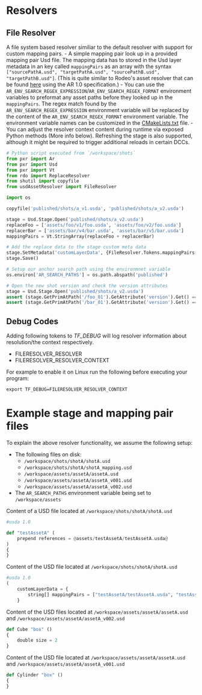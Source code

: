
# Resolvers
## File Resolver

A file system based resolver similiar to the default resolver with support for custom mapping pairs.
    - A simple mapping pair look up in a provided mapping pair Usd file. The mapping data has to stored in the Usd layer metadata in an key called ```mappingPairs``` as an array with the syntax ```["sourcePathA.usd", "targetPathA.usd", "sourcePathB.usd", "targetPathB.usd"]```. (This is quite similar to Rodeo's asset resolver that can be found [here](https://github.com/rodeofx/rdo_replace_resolver) using the AR 1.0 specification.)
    - You can use the ```AR_ENV_SEARCH_REGEX_EXPRESSION```/```AR_ENV_SEARCH_REGEX_FORMAT``` environment variables to preformat any asset paths before they looked up in the ```mappingPairs```. The regex match found by the ```AR_ENV_SEARCH_REGEX_EXPRESSION``` environment variable will be replaced by the content of the  ```AR_ENV_SEARCH_REGEX_FORMAT``` environment variable. The environment variable names can be customized in the [CMakeLists.txt](CMakeLists.txt) file.
    - You can adjust the resolver context content during runtime via exposed Python methods (More info below). Refreshing the stage is also supported, although it might be required to trigger additional reloads in certain DCCs.


```python
# Python script executed from `/workspace/shots`
from pxr import Ar
from pxr import Usd
from pxr import Vt
from rdo import ReplaceResolver
from shutil import copyfile
from usdAssetResolver import FileResolver

import os

copyfile('published/shots/a_v1.usda', 'published/shots/a_v2.usda')

stage = Usd.Stage.Open('published/shots/a_v2.usda')
replaceFoo = ['assets/foo/v1/foo.usda', 'assets/foo/v2/foo.usda']
replacerBar = ['assets/bar/v4/bar.usda', 'assets/bar/v5/bar.usda']
mappingPairs = Vt.StringArray(replaceFoo + replacerBar)

# Add the replace data to the stage custom meta data
stage.SetMetadata('customLayerData', {FileResolver.Tokens.mappingPairs: mappingPairs})
stage.Save()

# Setup our anchor search path using the environmnet variable
os.environ['AR_SEARCH_PATHS'] = os.path.abspath('published')

# Open the new shot version and check the version attributes
stage = Usd.Stage.Open('published/shots/a_v2.usda')
assert (stage.GetPrimAtPath('/foo_01').GetAttribute('version').Get() == "v2")
assert (stage.GetPrimAtPath('/bar_01').GetAttribute('version').Get() == "v5")
```

## Debug Codes

Adding following tokens to *TF_DEBUG* will log resolver information about resolution/the context respectively.
* FILERESOLVER_RESOLVER
* FILERESOLVER_RESOLVER_CONTEXT

For example to enable it on Linux run the following before executing your program:

```export TF_DEBUG=FILERESOLVER_RESOLVER_CONTEXT```
# Example stage and mapping pair files
To explain the above resolver functionality, we assume the following setup:
- The following files on disk:
    - `/workspace/shots/shotA/shotA.usd`
    - `/workspace/shots/shotA/shotA_mapping.usd`
    - `/workspace/assets/assetA/assetA.usd`
    - `/workspace/assets/assetA/assetA_v001.usd`
    - `/workspace/assets/assetA/assetA_v002.usd`
- The ```AR_SEARCH_PATHS``` environment variable being set to `/workspace/assets`

Content of a USD file located at `/workspace/shots/shotA/shotA.usd`
```python
#usda 1.0

def "testAssetA" (
	prepend references = @assets/testAssetA/testAssetA.usda@
)
{
}
```
Content of the USD file located at `/workspace/shots/shotA/shotA.usd`

```python
#usda 1.0
(
    customLayerData = {
        string[] mappingPairs = ["testAssetA/testAssetA.usda", "testAssetA/testAssetA_v001.usda"]
    }


```

Content of the USD files located at `/workspace/assets/assetA/assetA.usd` and `/workspace/assets/assetA/assetA_v002.usd`
```python
def Cube "box" ()
{
    double size = 2
}
```
Content of the USD file located at `/workspace/assets/assetA/assetA.usd` and `/workspace/assets/assetA/assetA_v001.usd`
```python
def Cylinder "box" ()
{
}
```